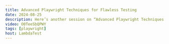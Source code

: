 ```yaml
---
title: Advanced Playwright Techniques for Flawless Testing
date: 2024-08-25
description: Here’s another session on “Advanced Playwright Techniques for Flawless Testing” by 𝐃𝐞𝐛𝐛𝐢𝐞 𝐎'𝐁𝐫𝐢𝐞𝐧, Senior Program Manager, Microsoft. In this talk, she explores some advanced Playwright capabilities and uncovers a range of features that you may not know about, from project dependencies to box steps, API mocking, testing time, and more.
video: O0TeeSbQPWY
tags: [playwright]
host: LambdaTest
---
```

